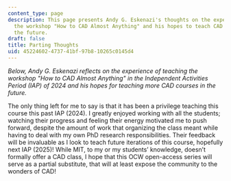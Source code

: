 ```yaml
---
content_type: page
description: This page presents Andy G. Eskenazi's thoughts on the experience of teaching
  the workshop "How to CAD Almost Anything" and his hopes to teach CAD courses in
  the future.
draft: false
title: Parting Thoughts
uid: 45224602-4737-41bf-97b8-10265c0145d4
---
```

*Below, Andy G. Eskenazi reflects on the experience of teaching the workshop "How to CAD Almost Anything" in the Independent Activities Period (IAP) of 2024 and his hopes for teaching more CAD courses in the future.*

The only thing left for me to say is that it has been a privilege teaching this course this past IAP (2024). I greatly enjoyed working with all the students; watching their progress and feeling their energy motivated me to push forward, despite the amount of work that organizing the class meant while having to deal with my own PhD research responsibilities. Their feedback will be invaluable as I look to teach future iterations of this course, hopefully next IAP (2025)! While MIT, to my or my students’ knowledge, doesn’t formally offer a CAD class, I hope that this OCW open-access series will serve as a partial substitute, that will at least expose the community to the wonders of CAD!